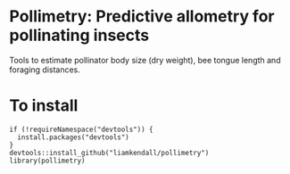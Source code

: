 Pollimetry: Predictive allometry for pollinating insects
==========

Tools to estimate pollinator body size (dry weight), bee tongue length and foraging distances.

To install
==========
```
if (!requireNamespace("devtools")) {
  install.packages("devtools")
}
devtools::install_github("liamkendall/pollimetry")
library(pollimetry)
```
